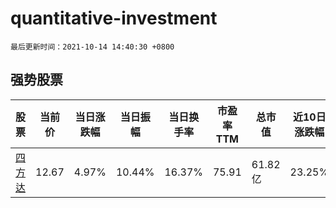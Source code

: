 # quantitative-investment

`最后更新时间：2021-10-14 14:40:30 +0800`

## 强势股票

|股票|当前价|当日涨跌幅|当日振幅|当日换手率|市盈率TTM|总市值|近10日涨跌幅|
|----|----|----|----|----|----|----|----|
|[四方达](https://xueqiu.com/S/SZ300179)|12.67|4.97%|10.44%|16.37%|75.91|61.82亿|23.25%|
